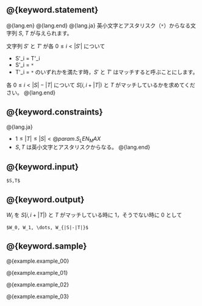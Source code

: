 ## @{keyword.statement}

@{lang.en}
@{lang.end}
@{lang.ja}
英小文字とアスタリスク（`*`）からなる文字列 $S$, $T$ が与えられます。

文字列 $S'$ と $T'$ が各 $0\leq i<|S'|$ について
* S'_i = T'_i
* S'_i = `*`
* T'_i = `*`
のいずれかを満たす時，$S'$ と $T'$ はマッチすると呼ぶことにします。

各 $0\leq i<|S|-|T|$ について $S[i,i+|T|)$ と $T$ がマッチしているかを求めてください。
@{lang.end}

## @{keyword.constraints}

@{lang.ja}
- $1 \leq |T| \leq |S| < @{param.S_LEN_MAX}$
- $S,T$ は英小文字とアスタリスクからなる。
@{lang.end}

## @{keyword.input}

```
$S,T$
```

## @{keyword.output}
$W_i$ を $S[i,i+|T|)$ と $T$ がマッチしている時に $1$，そうでない時に $0$ として
```
$W_0, W_1, \dots, W_{|S|-|T|}$
```
## @{keyword.sample}

@{example.example_00}

@{example.example_01}

@{example.example_02}

@{example.example_03}